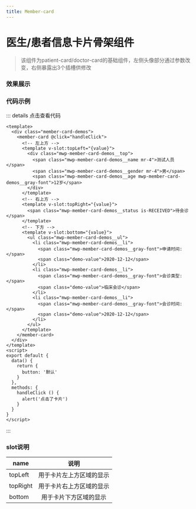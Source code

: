 ```yaml
---
title: Member-card
---
```

# 医生/患者信息卡片骨架组件

> 该组件为patient-card/doctor-card的基础组件，左侧头像部分通过参数改变，右侧暴露出3个插槽供修改

### 效果展示
<script>
export default {
  methods: {
    handleClick () {
      alert('点击了卡片')
    }
  }
}
</script>
<template>
  <div class="member-card-demos">
    <member-card @click="handleClick">
      <!-- 左上方 -->
      <template v-slot:topLeft="{value}">
        <div class="mwp-member-card-demos__top">
          <span class="mwp-member-card-demos__name mr-4">测试人员</span>
          <span class="mwp-member-card-demos__gender mr-4">男</span>
          <span class="mwp-member-card-demos__age mwp-member-card-demos__gray-font">12岁</span>
        </div>
      </template>
      <!-- 右上方 -->
      <template v-slot:topRight="{value}">
        <span class="mwp-member-card-demos__status is-RECEIVED">待会诊</span>
      </template>
      <!-- 下方 -->
      <template v-slot:bottom="{value}">
        <ul class="mwp-member-card-demos__ul">
          <li class="mwp-member-card-demos__li">
            <span class="mwp-member-card-demos__gray-font">申请时间:</span>
            <span class="demo-value">2020-12-12</span>
          </li>
          <li class="mwp-member-card-demos__li">
            <span class="mwp-member-card-demos__gray-font">会诊类型:</span>
            <span class="demo-value">临床会诊</span>
          </li>
          <li class="mwp-member-card-demos__li">
            <span class="mwp-member-card-demos__gray-font">会诊时间:</span>
            <span class="demo-value">2020-12-12</span>
          </li>
        </ul>
      </template>
    </member-card>
  </div>
</template>

<style lang="scss">
.member-card-demos {
  margin-top: 24px;
  width: 375px;
  display: flex;
  flex-wrap:wrap;
}
</style>

### 代码示例

::: details 点击查看代码
```vue {5-32}
<template>
  <div class="member-card-demos">
    <member-card @click="handleClick">
      <!-- 左上方 -->
      <template v-slot:topLeft="{value}">
        <div class="mwp-member-card-demos__top">
          <span class="mwp-member-card-demos__name mr-4">测试人员</span>
          <span class="mwp-member-card-demos__gender mr-4">男</span>
          <span class="mwp-member-card-demos__age mwp-member-card-demos__gray-font">12岁</span>
        </div>
      </template>
      <!-- 右上方 -->
      <template v-slot:topRight="{value}">
        <span class="mwp-member-card-demos__status is-RECEIVED">待会诊</span>
      </template>
      <!-- 下方 -->
      <template v-slot:bottom="{value}">
        <ul class="mwp-member-card-demos__ul">
          <li class="mwp-member-card-demos__li">
            <span class="mwp-member-card-demos__gray-font">申请时间:</span>
            <span class="demo-value">2020-12-12</span>
          </li>
          <li class="mwp-member-card-demos__li">
            <span class="mwp-member-card-demos__gray-font">会诊类型:</span>
            <span class="demo-value">临床会诊</span>
          </li>
          <li class="mwp-member-card-demos__li">
            <span class="mwp-member-card-demos__gray-font">会诊时间:</span>
            <span class="demo-value">2020-12-12</span>
          </li>
        </ul>
      </template>
    </member-card>
  </div>
</template>
<script>
export default {
  data() {
    return {
      button: '默认'
    }
  },
  methods: {
    handleClick () {
      alert('点击了卡片')
    }
  }
}
</script>
```
:::
### slot说明
name|说明
-----------|:-----------:|
topLeft|用于卡片左上方区域的显示|
topRight|用于卡片右上方区域的显示|
bottom|用于卡片下方区域的显示|

